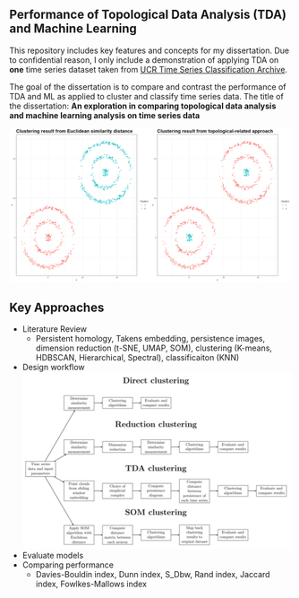 ## Performance of Topological Data Analysis (TDA) and Machine Learning

This repository includes key features and concepts for my dissertation. Due to confidential reason, I only include a demonstration of applying TDA on **one** time series dataset taken from [UCR Time Series Classification Archive](https://www.cs.ucr.edu/~eamonn/time_series_data_2018/).

The goal of the dissertation is to compare and contrast the performance of TDA and ML as applied to cluster and classify time series data. 
The title of the dissertation: **An exploration in comparing topological data analysis and machine learning analysis on time series data**

![alt text](https://github.com/wawei225/Performance-of-TDA-and-Machine-Learning/blob/main/euclidean_TDA_clustering_result.png?raw=true)

## Key Approaches 

- Literature Review 
  - Persistent homology, Takens embedding, persistence images, dimension reduction (t-SNE, UMAP, SOM), clustering (K-means, HDBSCAN, Hierarchical, Spectral), classificaiton (KNN)
- Design workflow
![alt text](https://github.com/wawei225/Performance-of-TDA-and-Machine-Learning/blob/main/workflow.PNG?raw=true)
- Evaluate models
- Comparing performance 
  - Davies-Bouldin index, Dunn index, S_Dbw, Rand index, Jaccard index, Fowlkes-Mallows index
